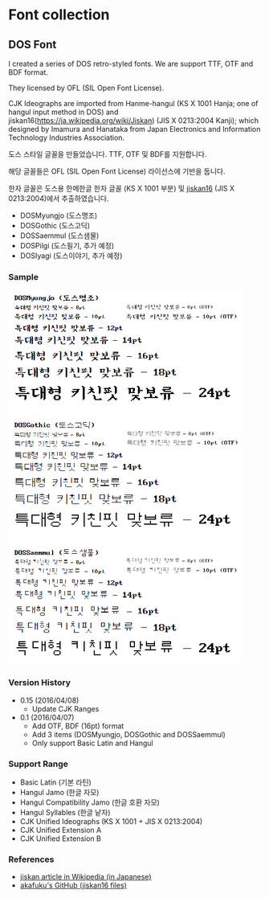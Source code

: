 # Font collection

## DOS Font

I created a series of DOS retro-styled fonts. We are support TTF, OTF and BDF format.

They licensed by OFL (SIL Open Font License).

CJK Ideographs are imported from Hanme-hangul (KS X 1001 Hanja; one of hangul input method in DOS) and jiskan16(https://ja.wikipedia.org/wiki/Jiskan) (JIS X 0213:2004 Kanji); which designed by Imamura and Hanataka from Japan Electronics and Information Technology Industries Association.

도스 스타일 글꼴을 만들었습니다. TTF, OTF 및 BDF를 지원합니다.

해당 글꼴들은 OFL (SIL Open Font License) 라이선스에 기반을 둡니다.

한자 글꼴은 도스용 한메한글 한자 글꼴 (KS X 1001 부분) 및 [jiskan16](https://ja.wikipedia.org/wiki/Jiskan) (JIS X 0213:2004)에서 추출하였습니다.

* DOSMyungjo (도스명조)
* DOSGothic (도스고딕)
* DOSSaemmul (도스샘물)
* DOSPilgi (도스필기, 추가 예정)
* DOSIyagi (도스이야기, 추가 예정)

### Sample
![Font Sample](/fontsample.PNG)

### Version History

* 0.15 (2016/04/08)
  * Update CJK Ranges
* 0.1 (2016/04/07)
  * Add OTF, BDF (16pt) format
  * Add 3 items (DOSMyungjo, DOSGothic and DOSSaemmul)
  * Only support Basic Latin and Hangul

### Support Range
* Basic Latin (기본 라틴)
* Hangul Jamo (한글 자모)
* Hangul Compatibility Jamo (한글 호환 자모)
* Hangul Syllables (한글 낱자)
* CJK Unified Ideographs (KS X 1001 + JIS X 0213:2004)
* CJK Unified Extension A
* CJK Unified Extension B

### References
* [jiskan article in Wikipedia (in Japanese)](http://kanji.zinbun.kyoto-u.ac.jp/~yasuoka/ftp/fonts/)
* [akafuku's GitHub (jiskan16 files)](https://github.com/akahuku/ufo/tree/master/src/jiskan)
